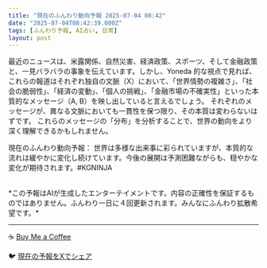 ```yaml
---
title: "現在のふんわり動向予報 2025-07-04 08:42"
date: "2025-07-04T08:42:39.000Z"
tags: [ふんわり予報, AI占い, 日常]
layout: post
---
```


最近のニュースは、米露関係、自然災害、経済政策、スポーツ、そして金融政策と、一見バラバラの事象を伝えています。しかし、Yoneda 的な視点で見れば、これらの報道はそれぞれ独自の文脈（X）において、「世界情勢の複雑さ」、「社会の脆弱性」、「経済の変動」、「個人の挑戦」、「金融市場の不確実性」といった本質的なメッセージ（A, B）を映し出していると言えるでしょう。  それぞれのメッセージが、異なる文脈においても一貫性を保つ限り、その本質は変わらないはずです。  これらのメッセージの「分布」を分析することで、世界の動向をより深く理解できるかもしれません。


現在のふんわり動向予報：
世界は多様な出来事に彩られていますが、本質的な流れは緩やかに変化し続けています。今後の展開は予測困難ながらも、穏やかな変化が期待されます。#KGNINJA

<br>
*この予報はAIが生成したエンターテイメントです。内容の正確性を保証するものではありません。ふんわり一日に４回更新されます。みんなにふんわり拡散希望です。*

---
☕️ [Buy Me a Coffee](https://www.buymeacoffee.com/kgninja)

🐦 [現在の予報をXでシェア](https://twitter.com/intent/tweet?text=%E7%8F%BE%E5%9C%A8%E3%81%AE%E3%81%B5%E3%82%93%E3%82%8F%E3%82%8A%E4%BA%88%E5%A0%B1%3A%20%E3%80%8C%E6%9C%80%E8%BF%91%E3%81%AE%E3%83%8B%E3%83%A5%E3%83%BC%E3%82%B9%E3%81%AF%E3%80%81%E7%B1%B3%E9%9C%B2%E9%96%A2%E4%BF%82%E3%80%81%E8%87%AA%E7%84%B6%E7%81%BD%E5%AE%B3%E3%80%81%E7%B5%8C%E6%B8%88%E6%94%BF%E7%AD%96%E3%80%81%E3%82%B9%E3%83%9D%E3%83%BC%E3%83%84%E3%80%81%E3%81%9D%E3%81%97%E3%81%A6%E9%87%91%E8%9E%8D%E6%94%BF%E7%AD%96%E3%81%A8%E3%80%81%E4%B8%80%E8%A6%8B%E3%83%90%E3%83%A9%E3%83%90%E3%83%A9%E3%81%AE%E4%BA%8B%E8%B1%A1%E3%82%92%E4%BC%9D%E3%81%88%E3%81%A6%E3%81%84%E3%81%BE%E3%81%99%E3%80%82%E3%80%8D%23KGNINJA%20%E7%B6%9A%E3%81%8D%E3%81%AF%E3%83%96%E3%83%AD%E3%82%B0%E3%81%A7%EF%BC%81%F0%9F%91%87&url=https%3A%2F%2Fkg-ninja.github.io%2FFunwariyoso%2F)
